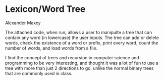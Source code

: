 # Lexicon/Word Tree
Alexander Maxey

The attached code, when run, allows a user to manipulte a tree that can contain any 
word (in lowercase) the user inputs.  The tree can add or delete words, check the 
existence of a word or prefix, print every word, count the number of words, and load 
words from a file.

I find the concept of trees and recursion in computer science and programming to be 
very interesting, and thought it was a lot of fun to use a tree with more than just 
2 directions to go, unlike the normal binary trees that are commonly used in class.
